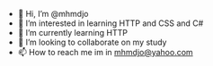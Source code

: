 - 👋 Hi, I’m @mhmdjo
- 👀 I’m interested in learning HTTP and CSS and C#
- 🌱 I’m currently learning HTTP
- 💞️ I’m looking to collaborate on my study
- 📫 How to reach me im in mhmdjo@yahoo.com

<!---
mhmdjo/mhmdjo is a ✨ special ✨ repository because its `README.md` (this file) appears on your GitHub profile.
You can click the Preview link to take a look at your changes.
--->

